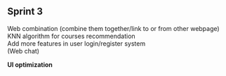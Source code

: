 ## Sprint 3    
Web combination (combine them together/link to or from other webpage)        
KNN algorithm for courses recommendation   
Add more features in user login/register system   
(Web chat)   

<b> UI optimization </b>       
